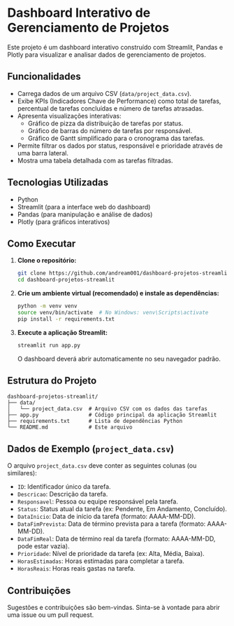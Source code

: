# Dashboard Interativo de Gerenciamento de Projetos

Este projeto é um dashboard interativo construído com Streamlit, Pandas e Plotly para visualizar e analisar dados de gerenciamento de projetos.

## Funcionalidades

- Carrega dados de um arquivo CSV (`data/project_data.csv`).
- Exibe KPIs (Indicadores Chave de Performance) como total de tarefas, percentual de tarefas concluídas e número de tarefas atrasadas.
- Apresenta visualizações interativas:
    - Gráfico de pizza da distribuição de tarefas por status.
    - Gráfico de barras do número de tarefas por responsável.
    - Gráfico de Gantt simplificado para o cronograma das tarefas.
- Permite filtrar os dados por status, responsável e prioridade através de uma barra lateral.
- Mostra uma tabela detalhada com as tarefas filtradas.

## Tecnologias Utilizadas

- Python
- Streamlit (para a interface web do dashboard)
- Pandas (para manipulação e análise de dados)
- Plotly (para gráficos interativos)

## Como Executar

1.  **Clone o repositório:**
    ```bash
    git clone https://github.com/andream001/dashboard-projetos-streamlit.git
    cd dashboard-projetos-streamlit
    ```

2.  **Crie um ambiente virtual (recomendado) e instale as dependências:**
    ```bash
    python -m venv venv
    source venv/bin/activate  # No Windows: venv\Scripts\activate
    pip install -r requirements.txt
    ```

3.  **Execute a aplicação Streamlit:**
    ```bash
    streamlit run app.py
    ```

    O dashboard deverá abrir automaticamente no seu navegador padrão.

## Estrutura do Projeto

```
dashboard-projetos-streamlit/
├── data/
│   └── project_data.csv  # Arquivo CSV com os dados das tarefas
├── app.py                # Código principal da aplicação Streamlit
├── requirements.txt      # Lista de dependências Python
└── README.md             # Este arquivo
```

## Dados de Exemplo (`project_data.csv`)

O arquivo `project_data.csv` deve conter as seguintes colunas (ou similares):

- `ID`: Identificador único da tarefa.
- `Descricao`: Descrição da tarefa.
- `Responsavel`: Pessoa ou equipe responsável pela tarefa.
- `Status`: Status atual da tarefa (ex: Pendente, Em Andamento, Concluído).
- `DataInicio`: Data de início da tarefa (formato: AAAA-MM-DD).
- `DataFimPrevista`: Data de término prevista para a tarefa (formato: AAAA-MM-DD).
- `DataFimReal`: Data de término real da tarefa (formato: AAAA-MM-DD, pode estar vazia).
- `Prioridade`: Nível de prioridade da tarefa (ex: Alta, Média, Baixa).
- `HorasEstimadas`: Horas estimadas para completar a tarefa.
- `HorasReais`: Horas reais gastas na tarefa.

## Contribuições

Sugestões e contribuições são bem-vindas. Sinta-se à vontade para abrir uma issue ou um pull request.

